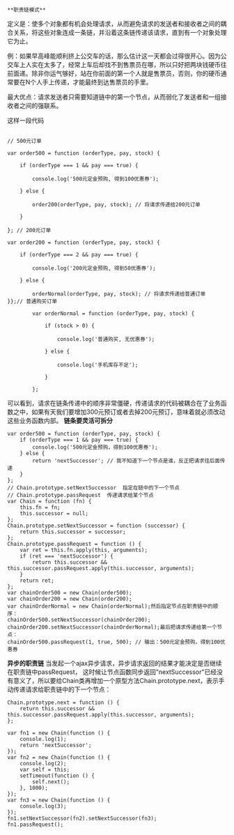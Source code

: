     **职责链模式**

 定义是：使多个对象都有机会处理请求，从而避免请求的发送者和接收者之间的耦合关系，将这些对象连成一条链，并沿着这条链传递该请求，直到有一个对象处理它为止。

例：如果早高峰能顺利挤上公交车的话，那么估计这一天都会过得很开心。因为公交车上人实在太多了，经常上车后却找不到售票员在哪，所以只好把两块钱硬币往前面递。除非你运气够好，站在你前面的第一个人就是售票员，否则，你的硬币通常要在N个人手上传递，才能最终到达售票员的手里。

最大优点：请求发送者只需要知道链中的第一个节点，从而弱化了发送者和一组接收者之间的强联系。

这样一段代码

```

// 500元订单

var order500 = function (orderType, pay, stock) {

    if (orderType === 1 && pay === true) {

        console.log('500元定金预购, 得到100优惠券');

    } else {

        order200(orderType, pay, stock); // 将请求传递给200元订单 

    }

}; // 200元订单

var order200 = function (orderType, pay, stock) {

    if (orderType === 2 && pay === true) {

        console.log('200元定金预购, 得到50优惠券');

    } else {

        orderNormal(orderType, pay, stock); // 将请求传递给普通订单    }};// 普通购买订单

        var orderNormal = function (orderType, pay, stock) {

            if (stock > 0) {

                console.log('普通购买, 无优惠券');

            } else {

                console.log('手机库存不足');

            }

        };

```
可以看到，请求在链条传递中的顺序非常僵硬，传递请求的代码被耦合在了业务函数之中，如果有天我们要增加300元预订或者去掉200元预订，意味着就必须改动这些业务函数内部。
**链条要灵活可拆分**
```
var order500 = function (orderType, pay, stock) {
    if (orderType === 1 && pay === true) {
        console.log('500元定金预购，得到100优惠券');
    } else {
        return 'nextSuccessor'; // 我不知道下一个节点是谁，反正把请求往后面传递    
    }
};
// Chain.prototype.setNextSuccessor  指定在链中的下一个节点
// Chain.prototype.passRequest  传递请求给某个节点
var Chain = function (fn) {
    this.fn = fn;
    this.successor = null;
};
Chain.prototype.setNextSuccessor = function (successor) {
    return this.successor = successor;
};
Chain.prototype.passRequest = function () {
    var ret = this.fn.apply(this, arguments);
    if (ret === 'nextSuccessor') {
        return this.successor && this.successor.passRequest.apply(this.successor, arguments);
    }
    return ret;
};
var chainOrder500 = new Chain(order500);
var chainOrder200 = new Chain(order200);
var chainOrderNormal = new Chain(orderNormal);然后指定节点在职责链中的顺序：
chainOrder500.setNextSuccessor(chainOrder200);
chainOrder200.setNextSuccessor(chainOrderNormal);最后把请求传递给第一个节点：
chainOrder500.passRequest(1, true, 500); // 输出：500元定金预购，得到100优惠券
```
**异步的职责链**
当发起一个ajax异步请求，异步请求返回的结果才能决定是否继续在职责链中passRequest，
这时候让节点函数同步返回"nextSuccessor"已经没有意义了，所以要给Chain类再增加一个原型方法Chain.prototype.next，表示手动传递请求给职责链中的下一个节点：
```
Chain.prototype.next = function () {
    return this.successor && this.successor.passRequest.apply(this.successor, arguments);
};

var fn1 = new Chain(function () {
    console.log(1);
    return 'nextSuccessor';
});
var fn2 = new Chain(function () {
    console.log(2);
    var self = this;
    setTimeout(function () {
        self.next();
    }, 1000);
});
var fn3 = new Chain(function () {
    console.log(3);
});
fn1.setNextSuccessor(fn2).setNextSuccessor(fn3);
fn1.passRequest();
```

